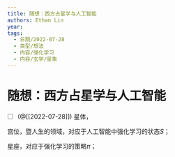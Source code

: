 ```yaml
---
title: 随想：西方占星学与人工智能
authors: Ethan Lin
year:
tags:
  - 日期/2022-07-28 
  - 类型/想法 
  - 内容/强化学习 
  - 内容/玄学/星象 
---
```



# 随想：西方占星学与人工智能





- [ ] (@[[2022-07-28]]) 星体，

宫位，暨人生的领域，对应于人工智能中强化学习的状态$S$；

星座，对应于强化学习的策略$\pi$；



